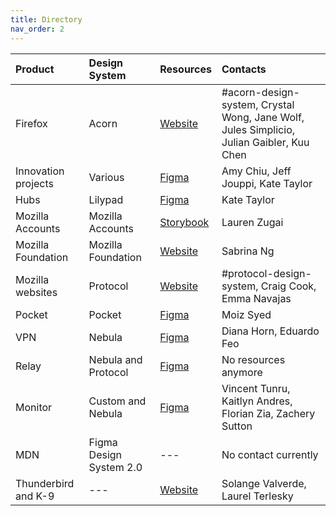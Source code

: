 ```yaml
---
title: Directory
nav_order: 2
---
```


Product             | Design System           | Resources                               | Contacts
:-------------------|:------------------------|:----------------------------------------|:----------------------
Firefox             | Acorn                   | [Website](https://acorn.firefox.com)    | #acorn-design-system, Crystal Wong, Jane Wolf, Jules Simplicio, Julian Gaibler, Kuu Chen
Innovation projects | Various                 | [Figma](https://www.figma.com/file/N7YNSiDqV96IbrKZ9GLeDk/SOLO-Draft?type=design&node-id=291%3A2493&mode=design&t=Q04UO1ztULAMZ7fk-1)                                                               | Amy Chiu, Jeff Jouppi, Kate Taylor
Hubs                | Lilypad                 | [Figma](https://www.figma.com/files/887474606008184927/project/51273929)            | Kate Taylor
Mozilla Accounts    | Mozilla Accounts        | [Storybook](https://storage.googleapis.com/mozilla-storybooks-fxa/commits/latest/fxa-settings/index.html?path=/story/%E2%9C%A9design-guide-introduction--introduction)                              | Lauren Zugai
Mozilla Foundation  | Mozilla Foundation      | [Website](https://foundation.mozilla.org/en/docs/design/design-system/)                                                                                                                             | Sabrina Ng
Mozilla websites    | Protocol                | [Website](https://protocol.mozilla.com)                                             | #protocol-design-system, Craig Cook, Emma Navajas
Pocket              | Pocket                  | [Figma](https://www.figma.com/files/887474606008184927/team/1065726967405873029)    | Moiz Syed
VPN                 | Nebula                  | [Figma](https://www.figma.com/files/887474606008184927/project/55737299/Design-System?fuid=1113697483839481128)                                                                                     | Diana Horn, Eduardo Feo
Relay               | Nebula and Protocol     | [Figma](http://www.figma.com/file/41y1kGrI2zKv4kvfdJdAWW/Relay-Website)             | No resources anymore
Monitor             | Custom and Nebula       | [Figma](http://www.figma.com/file/CaEKIhvSJqf6KNIMzSkt40/Concepts-for-Monitor-MVP-Redesign)                   |  Vincent Tunru, Kaitlyn Andres, Florian Zia, Zachery Sutton
MDN                 | Figma Design System 2.0 | ---                                                                                 | No contact currently
Thunderbird and K-9 | ---                     | [Website](https://design.thunderbird.net/)                                          |  Solange Valverde, Laurel Terlesky
